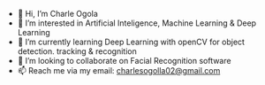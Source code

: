 - 👋 Hi, I’m Charle Ogola
- 👀 I’m interested in Artificial Inteligence, Machine Learning & Deep Learning
- 🌱 I’m currently learning Deep Learning with openCV for object detection. tracking & recognition
- 💞️ I’m looking to collaborate on Facial Recognition software
- 📫 Reach me via my email: charlesogolla02@gmail.com

<!---
omondi9004/omondi9004 is a ✨ special ✨ repository because its `README.md` (this file) appears on your GitHub profile.
You can click the Preview link to take a look at your changes.
--->

